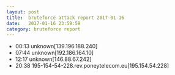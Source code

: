 ```yaml
---
layout: post
title:  bruteforce attack report 2017-01-16
date:   2017-01-16 23:59:59
category: bruteforce report
---
```


* 00:13 unknown[139.196.188.240]
* 07:44 unknown[192.186.164.10]
* 12:17 unknown[146.88.67.242]
* 20:38 195-154-54-228.rev.poneytelecom.eu[195.154.54.228]
